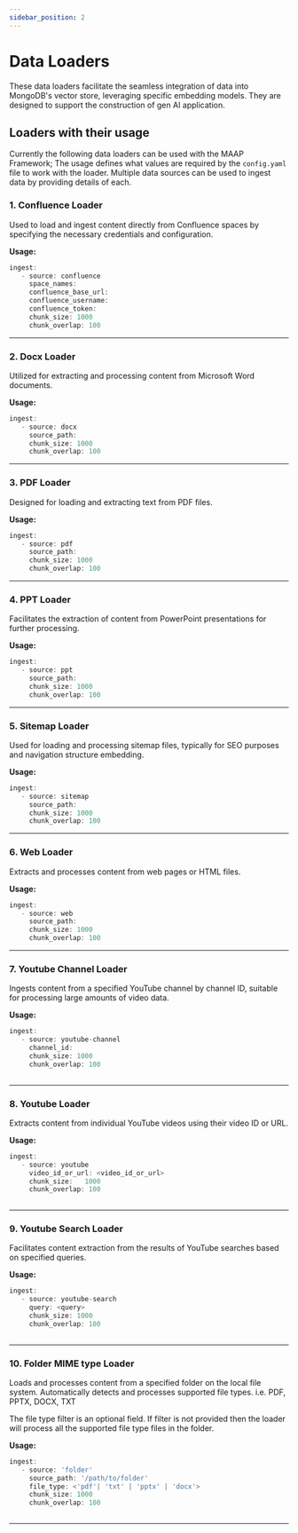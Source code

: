 ```yaml
---
sidebar_position: 2
---
```


# Data Loaders

These data loaders facilitate the seamless integration of data into MongoDB's vector store, leveraging specific embedding models. They are designed to support the construction of gen AI application.


## Loaders with their usage
Currently the following data loaders can be used with the MAAP Framework; The usage defines what values are required by the `config.yaml` file to work with the loader. Multiple data sources can be used to ingest data by providing details of each.

### 1. Confluence Loader

Used to load and ingest content directly from Confluence spaces by specifying the necessary credentials and configuration.

**Usage:**
```js
ingest:
   - source: confluence
     space_names:
     confluence_base_url:
     confluence_username:
     confluence_token:
     chunk_size: 1000
     chunk_overlap: 100
```

---

### 2. Docx Loader

Utilized for extracting and processing content from Microsoft Word documents.

**Usage:**
```js
ingest:
   - source: docx
     source_path:
     chunk_size: 1000
     chunk_overlap: 100
```

---

### 3. PDF Loader

Designed for loading and extracting text from PDF files.

**Usage:**
```js
ingest:
   - source: pdf
     source_path:
     chunk_size: 1000
     chunk_overlap: 100
```

---

### 4. PPT Loader

Facilitates the extraction of content from PowerPoint presentations for further processing.

**Usage:**
```js
ingest:
   - source: ppt
     source_path:
     chunk_size: 1000
     chunk_overlap: 100
```

---

### 5. Sitemap Loader

Used for loading and processing sitemap files, typically for SEO purposes and navigation structure embedding.

**Usage:**
```js
ingest:
   - source: sitemap
     source_path:
     chunk_size: 1000
     chunk_overlap: 100

```

---

### 6. Web Loader

Extracts and processes content from web pages or HTML files.

**Usage:**
```js
ingest:
   - source: web
     source_path:
     chunk_size: 1000
     chunk_overlap: 100

```

---

### 7. Youtube Channel Loader

Ingests content from a specified YouTube channel by channel ID, suitable for processing large amounts of video data.

**Usage:**
```js
ingest:
   - source: youtube-channel
     channel_id:
     chunk_size: 1000
     chunk_overlap: 100
    
```

---

### 8. Youtube Loader

Extracts content from individual YouTube videos using their video ID or URL.

**Usage:**
```js
ingest:
   - source: youtube
     video_id_or_url: <video_id_or_url>
     chunk_size:   1000
     chunk_overlap: 100
    
```

---

### 9. Youtube Search Loader

Facilitates content extraction from the results of YouTube searches based on specified queries.

**Usage:**
```js
ingest:
   - source: youtube-search
     query: <query>
     chunk_size: 1000
     chunk_overlap: 100
    
```
---

### 10. Folder MIME type Loader

Loads and processes content from a specified folder on the local file system. Automatically detects and processes supported file types.
i.e. PDF, PPTX, DOCX, TXT

The file type filter is an optional field. If filter is not provided then the loader will process all the supported file type files in the folder.

**Usage:**
```js
ingest:
   - source: 'folder'
     source_path: '/path/to/folder'
     file_type: <'pdf'| 'txt' | 'pptx' | 'docx'> 
     chunk_size: 1000
     chunk_overlap: 100
    
```

---
